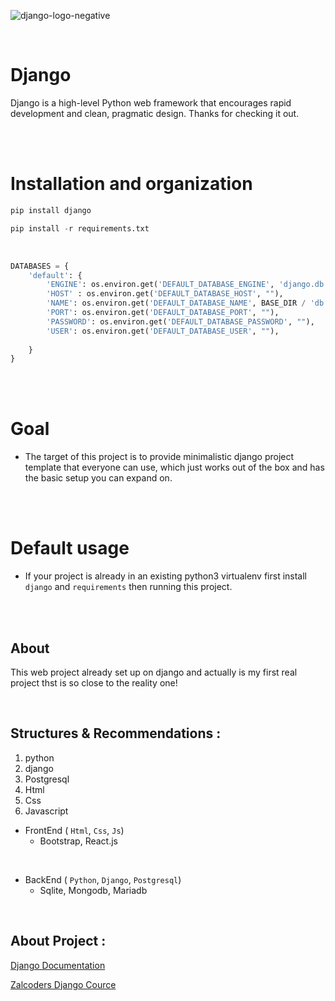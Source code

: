 ![django-logo-negative](https://github.com/user-attachments/assets/050680f3-a2ea-40c3-b563-71e717ff2a64)

<br>

# Django
Django is a high-level Python web framework that encourages rapid development and clean, pragmatic design. Thanks for checking it out.

<br>
<br>

# Installation and organization
```python
pip install django

pip install -r requirements.txt
```

<br>

```python
DATABASES = {
    'default': {
        'ENGINE': os.environ.get('DEFAULT_DATABASE_ENGINE', 'django.db.backends.sqlite3'),
        'HOST' : os.environ.get('DEFAULT_DATABASE_HOST', ""),
        'NAME': os.environ.get('DEFAULT_DATABASE_NAME', BASE_DIR / 'db.sqlite3'),
        'PORT': os.environ.get('DEFAULT_DATABASE_PORT', ""),
        'PASSWORD': os.environ.get('DEFAULT_DATABASE_PASSWORD', ""),
        'USER': os.environ.get('DEFAULT_DATABASE_USER', ""),
        
    }
}
```

<br>
<br>

# Goal

- The target of this project is to provide minimalistic django project template that everyone can use, which just works out of the box and has the basic setup you can expand on.

<br>
<br>

# Default usage

- If your project is already in an existing python3 virtualenv first install `django` and `requirements` then running this project.

<br>
<br>

## About
<p>This web project already set up on django and actually is my first real project thst is so close to the reality one!</p>


<br>

## Structures & Recommendations :

1. python
2. django
3. Postgresql
4. Html
5. Css
6. Javascript


- FrontEnd ( `Html`, `Css`, `Js`)
    - Bootstrap, React.js

<br>

- BackEnd ( `Python`, `Django`, `Postgresql`)
    -  Sqlite, Mongodb, Mariadb



<br>

## About Project :

[Django Documentation](https://docs.djangoproject.com/en/5.0/)

[Zalcoders Django Cource](https://zalcoders.com/courses/python-django-bootcamp/)
